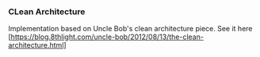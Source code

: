 ### CLean Architecture

Implementation based on Uncle Bob's clean architecture piece. See it here [https://blog.8thlight.com/uncle-bob/2012/08/13/the-clean-architecture.html]
